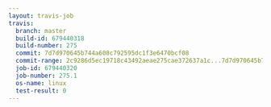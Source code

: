 ```yaml
---
layout: travis-job
travis:
  branch: master
  build-id: 679440318
  build-number: 275
  commit: 7d7d970645b744a608c792595dc1f3e6470bcf08
  commit-range: 2c9286d5ec19718c43492aeae275cae372637a1c...7d7d970645b744a608c792595dc1f3e6470bcf08
  job-id: 679440320
  job-number: 275.1
  os-name: linux
  test-result: 0
---
```

